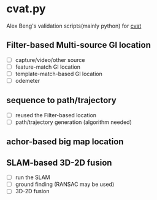 # cvat.py

Alex Beng's validation scripts(mainly python) for [cvat](https://github.com/GengGode/cvAutoTrack)

## Filter-based Multi-source GI location

- [ ] capture/video/other source
- [ ] feature-match GI location
- [ ] template-match-based GI location
- [ ] odemeter

## sequence to path/trajectory

- [ ] reused the Filter-based location
- [ ] path/trajectory generation (algorithm needed)
  
## achor-based big map location

## SLAM-based 3D-2D fusion

- [ ] run the SLAM 
- [ ] ground finding (RANSAC may be used)
- [ ] 3D-2D fusion